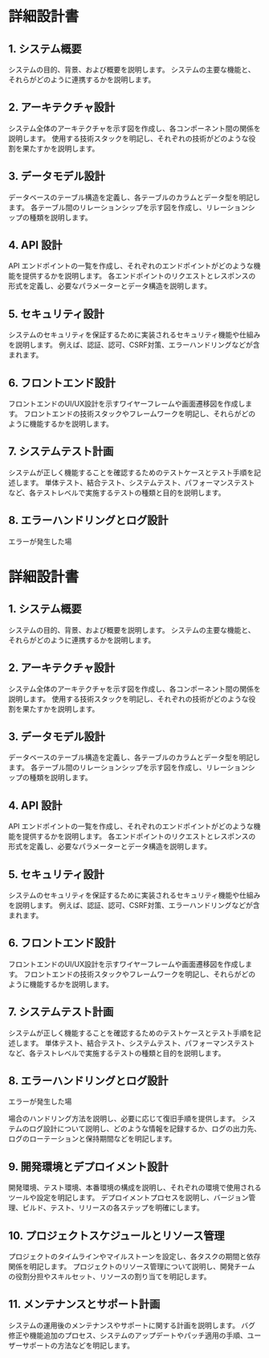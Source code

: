 # 詳細設計書

## 1. システム概要

システムの目的、背景、および概要を説明します。
システムの主要な機能と、それらがどのように連携するかを説明します。

## 2. アーキテクチャ設計

システム全体のアーキテクチャを示す図を作成し、各コンポーネント間の関係を説明します。
使用する技術スタックを明記し、それぞれの技術がどのような役割を果たすかを説明します。

## 3. データモデル設計

データベースのテーブル構造を定義し、各テーブルのカラムとデータ型を明記します。
各テーブル間のリレーションシップを示す図を作成し、リレーションシップの種類を説明します。

## 4. API 設計

API エンドポイントの一覧を作成し、それぞれのエンドポイントがどのような機能を提供するかを説明します。
各エンドポイントのリクエストとレスポンスの形式を定義し、必要なパラメーターとデータ構造を説明します。

## 5. セキュリティ設計

システムのセキュリティを保証するために実装されるセキュリティ機能や仕組みを説明します。
例えば、認証、認可、CSRF対策、エラーハンドリングなどが含まれます。

## 6. フロントエンド設計

フロントエンドのUI/UX設計を示すワイヤーフレームや画面遷移図を作成します。
フロントエンドの技術スタックやフレームワークを明記し、それらがどのように機能するかを説明します。

## 7. システムテスト計画

システムが正しく機能することを確認するためのテストケースとテスト手順を記述します。
単体テスト、結合テスト、システムテスト、パフォーマンステストなど、各テストレベルで実施するテストの種類と目的を説明します。

## 8. エラーハンドリングとログ設計

エラーが発生した場

# 詳細設計書

## 1. システム概要

システムの目的、背景、および概要を説明します。
システムの主要な機能と、それらがどのように連携するかを説明します。

## 2. アーキテクチャ設計

システム全体のアーキテクチャを示す図を作成し、各コンポーネント間の関係を説明します。
使用する技術スタックを明記し、それぞれの技術がどのような役割を果たすかを説明します。

## 3. データモデル設計

データベースのテーブル構造を定義し、各テーブルのカラムとデータ型を明記します。
各テーブル間のリレーションシップを示す図を作成し、リレーションシップの種類を説明します。

## 4. API 設計

API エンドポイントの一覧を作成し、それぞれのエンドポイントがどのような機能を提供するかを説明します。
各エンドポイントのリクエストとレスポンスの形式を定義し、必要なパラメーターとデータ構造を説明します。

## 5. セキュリティ設計

システムのセキュリティを保証するために実装されるセキュリティ機能や仕組みを説明します。
例えば、認証、認可、CSRF対策、エラーハンドリングなどが含まれます。

## 6. フロントエンド設計

フロントエンドのUI/UX設計を示すワイヤーフレームや画面遷移図を作成します。
フロントエンドの技術スタックやフレームワークを明記し、それらがどのように機能するかを説明します。

## 7. システムテスト計画

システムが正しく機能することを確認するためのテストケースとテスト手順を記述します。
単体テスト、結合テスト、システムテスト、パフォーマンステストなど、各テストレベルで実施するテストの種類と目的を説明します。

## 8. エラーハンドリングとログ設計

エラーが発生した場

場合のハンドリング方法を説明し、必要に応じて復旧手順を提供します。
システムのログ設計について説明し、どのような情報を記録するか、ログの出力先、ログのローテーションと保持期間などを明記します。

## 9. 開発環境とデプロイメント設計

開発環境、テスト環境、本番環境の構成を説明し、それぞれの環境で使用されるツールや設定を明記します。
デプロイメントプロセスを説明し、バージョン管理、ビルド、テスト、リリースの各ステップを明確にします。

## 10. プロジェクトスケジュールとリソース管理

プロジェクトのタイムラインやマイルストーンを設定し、各タスクの期間と依存関係を明記します。
プロジェクトのリソース管理について説明し、開発チームの役割分担やスキルセット、リソースの割り当てを明記します。

## 11. メンテナンスとサポート計画

システムの運用後のメンテナンスやサポートに関する計画を説明します。
バグ修正や機能追加のプロセス、システムのアップデートやパッチ適用の手順、ユーザーサポートの方法などを明記します。
